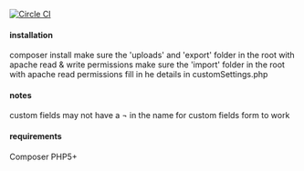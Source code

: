 [![Circle CI](https://circleci.com/gh/juno-media/youtrack-csv/tree/master.svg?style=svg)](https://circleci.com/gh/juno-media/youtrack-csv/tree/master)

#### installation
composer install 
make sure the 'uploads' and 'export' folder in the root with apache read & write permissions
make sure the 'import' folder in the root with apache read permissions
fill in he details in customSettings.php

#### notes
custom fields may not have a ¬ in the name for custom fields form to work

#### requirements
Composer
PHP5+
